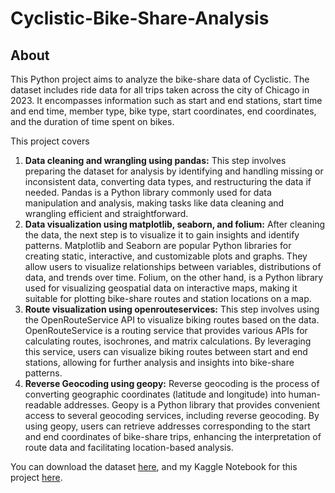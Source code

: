 # Cyclistic-Bike-Share-Analysis
## About
This Python project aims to analyze the bike-share data of Cyclistic. The dataset includes ride data for all trips taken across the city of Chicago in 2023. It encompasses information such as start and end stations, start time and end time, member type, bike type, start coordinates, end coordinates, and the duration of time spent on bikes.

This project covers 
1. **Data cleaning and wrangling using pandas:** This step involves preparing the dataset for analysis by identifying and handling missing or inconsistent data, converting data types, and restructuring the data if needed. Pandas is a Python library commonly used for data manipulation and analysis, making tasks like data cleaning and wrangling efficient and straightforward.
2. **Data visualization using matplotlib, seaborn, and folium:** After cleaning the data, the next step is to visualize it to gain insights and identify patterns. Matplotlib and Seaborn are popular Python libraries for creating static, interactive, and customizable plots and graphs. They allow users to visualize relationships between variables, distributions of data, and trends over time. Folium, on the other hand, is a Python library used for visualizing geospatial data on interactive maps, making it suitable for plotting bike-share routes and station locations on a map.
3. **Route visualization using openrouteservices:** This step involves using the OpenRouteService API to visualize biking routes based on the data. OpenRouteService is a routing service that provides various APIs for calculating routes, isochrones, and matrix calculations. By leveraging this service, users can visualize biking routes between start and end stations, allowing for further analysis and insights into bike-share patterns.
4. **Reverse Geocoding using geopy:** Reverse geocoding is the process of converting geographic coordinates (latitude and longitude) into human-readable addresses. Geopy is a Python library that provides convenient access to several geocoding services, including reverse geocoding. By using geopy, users can retrieve addresses corresponding to the start and end coordinates of bike-share trips, enhancing the interpretation of route data and facilitating location-based analysis.

You can download the dataset [here](https://www.kaggle.com/datasets/liamkolanowski/cyclistic-cleaned-data/versions/1), and my Kaggle Notebook for this project [here](https://www.kaggle.com/code/rendangnoodle/cyclistic-bike-share).
